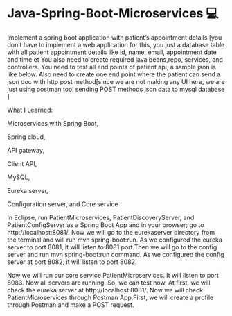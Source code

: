 # Java-Spring-Boot-Microservices 💻

 Implement a spring boot application with patient’s appointment details [you don’t have to implement a web application for this, you just a database table with all patient appointment details like id, name, email, appointment date and time et
You also need to create required java beans,repo, services, and controllers. You need to test all end points of patient api, a sample json is like below. Also need to create one end point where the patient can send a json doc with http post method[since we are not making any UI here, we are just using postman tool sending POST methods json data to mysql database ]


What I Learned:

Microservices with Spring Boot,

Spring cloud,

API gateway,

Client API,

MySQL,

Eureka server,

Configuration server, and Core service


In Eclipse, run PatientMicroservices, PatientDiscoveryServer, and PatientConfigServer as a Spring Boot App and in your browser; go to http://localhost:8081/. Now we will go to the eurekaserver directory from the terminal and will run mvn spring-boot:run. As we configured the eureka server to port 8081, it will listen to 8081 port.Then we will go to the config server and run mvn spring-boot:run command. As we configured the config server at port 8082, it will listen to port 8082.

Now we will run our core service PatientMicroservices. It will listen to port 8083. Now all servers are running. So, we can test now. At first, we will check the eureka server at http://localhost:8081/. Now we will check PatientMicroservices through Postman App.First, we will create a profile through Postman and make a POST request.

